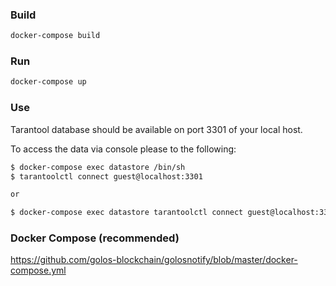 ### Build

```bash
docker-compose build
```

### Run

```bash
docker-compose up
```

### Use

Tarantool database should be available on port 3301 of your local host.

To access the data via console please to the following:

```bash
$ docker-compose exec datastore /bin/sh
$ tarantoolctl connect guest@localhost:3301

or

$ docker-compose exec datastore tarantoolctl connect guest@localhost:3301
```

### Docker Compose (recommended)

https://github.com/golos-blockchain/golosnotify/blob/master/docker-compose.yml